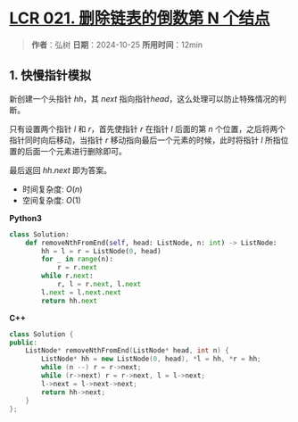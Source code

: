 # [LCR 021. 删除链表的倒数第 N 个结点](https://leetcode.cn/problems/SLwz0R/description/)

> **作者**：弘树
> **日期**：2024-10-25
> **所用时间**：12min

## 1. 快慢指针模拟

新创建一个头指针 $hh$，其 $next$ 指向指针$head$，这么处理可以防止特殊情况的判断。

只有设置两个指针 $l$ 和 $r$，首先使指针 $r$ 在指针 $l$ 后面的第 $n$ 个位置，之后将两个指针同时向后移动，当指针 $r$ 移动指向最后一个元素的时候，此时将指针 $l$ 所指位置的后面一个元素进行删除即可。

最后返回 $hh.next$ 即为答案。

- 时间复杂度: $O(n)$
- 空间复杂度: $O(1)$

**Python3**

```python
class Solution:
    def removeNthFromEnd(self, head: ListNode, n: int) -> ListNode:
        hh = l = r = ListNode(0, head)
        for _ in range(n):
            r = r.next
        while r.next:
            r, l = r.next, l.next
        l.next = l.next.next
        return hh.next
```

**C++**

```C++
class Solution {
public:
    ListNode* removeNthFromEnd(ListNode* head, int n) {
        ListNode* hh = new ListNode(0, head), *l = hh, *r = hh;
        while (n --) r = r->next;
        while (r->next) r = r->next, l = l->next;
        l->next = l->next->next;
        return hh->next;
    }
};
```
